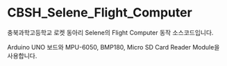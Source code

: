 # CBSH_Selene_Flight_Computer
충북과학고등학교 로켓 동아리 Selene의 Flight Computer 동작 소스코드입니다.

Arduino UNO 보드와 MPU-6050, BMP180, Micro SD Card Reader Module을 사용합니다.

